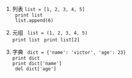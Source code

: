 1. 列表
` list = [1, 2, 3, 4, 5] `   
` print list`   
` list.append(6)`   

2. 元组
` list = (1, 2, 3, 4, 5)`   
` print list `
` print list[2]`

3. 字典
` dict = {'name': 'victor', 'age': 23}`   
` print dict `   
` print dict['name'] `   
` del dict['age']`   
